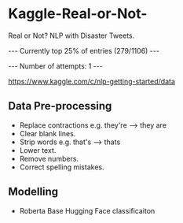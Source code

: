 # Kaggle-Real-or-Not-
Real or Not? NLP with Disaster Tweets.

--- Currently top 25% of entries (279/1106) --- 

--- Number of attempts: 1 --- 

https://www.kaggle.com/c/nlp-getting-started/data

## Data Pre-processing
- Replace contractions e.g. they're --> they are
- Clear blank lines.
- Strip words e.g. that's --> thats
- Lower text.
- Remove numbers.
- Correct spelling mistakes.

## Modelling
- Roberta Base Hugging Face classificaiton
